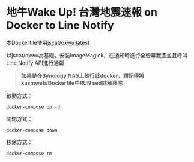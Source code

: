 
# 地牛Wake Up! 台灣地震速報 on Docker to Line Notify

本Dockerfile使用[jscat/oxwu:latest](https://hub.docker.com/layers/jscat/oxwu/latest/images/sha256-c079f804ef74249903a69bcdc23a17dfa95398c34675e45cb42f2f85e2f60c45?context=explore)

以jscat/oxwu為基礎，安裝ImageMagick，在通知時進行全螢幕截圖並且呼叫Line Notify API進行通報

> **如果是在Synology NAS上執行此docker，請記得將kasmweb/Dockerfile中RUN sed註解移除**

啟動方式：

    docker-compose up -d

關閉方式：

    docker-compose down

移除方式：

    docker-compose rm

